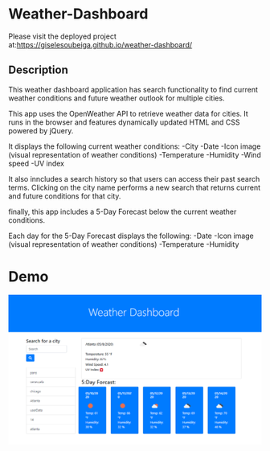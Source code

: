 
<h1>Weather-Dashboard</h1>

Please visit the deployed project at:https://giselesoubeiga.github.io/weather-dashboard/

 <h2>Description</h2>

This weather dashboard application has search functionality to find current weather conditions and future weather outlook for multiple cities.

This app uses the OpenWeather API to retrieve weather data for cities. It runs in the browser and features dynamically updated HTML and CSS powered by jQuery.

It displays the following current weather conditions: -City -Date -Icon image (visual representation of weather conditions) -Temperature -Humidity -Wind speed -UV index

It also inncludes a search history so that users can access their past search terms. Clicking on the city name performs a new search that returns current and future conditions for that city.

finally, this app includes a 5-Day Forecast below the current weather conditions.

Each day for the 5-Day Forecast displays the following: -Date -Icon image (visual representation of weather conditions) -Temperature -Humidity


# Demo

![alt text](assets/img/Demo.PNG)
